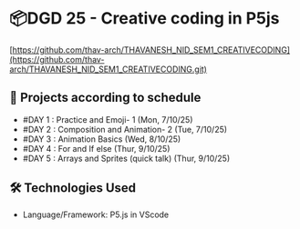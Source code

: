 # 📦DGD 25 - Creative coding in P5js
[https://github.com/thav-arch/THAVANESH_NID_SEM1_CREATIVECODING](https://github.com/thav-arch/THAVANESH_NID_SEM1_CREATIVECODING.git)


## 🚀 Projects according to schedule

-  #DAY 1 : Practice and Emoji- 1 (Mon, 7/10/25)
-  #DAY 2 : Composition and Animation- 2 (Tue, 7/10/25)
-  #DAY 3 : Animation Basics (Wed, 8/10/25)
-  #DAY 4 : For and If else (Thur, 9/10/25)
-  #DAY 5 : Arrays and Sprites (quick talk) (Thur, 9/10/25)

## 🛠️ Technologies Used
- Language/Framework: P5.js in VScode
  

